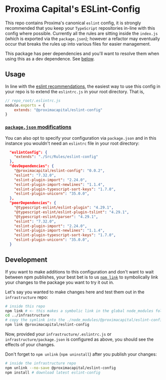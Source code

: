 # Proxima Capital's ESLint-Config

This repo contains Proxima's canonical `eslint` config, it is strongly recommended that you keep your `TypeScript` repositories in-line with this config where possible. Currently all the rules are sitting inside the `index.js` (which is exported via the `package.json`); however a refactor may eventually occur that breaks the rules up into various files for easier management.

This package has peer dependencies and you'll want to resolve them when using this as a dev dependence. See [below](#usage-pkg).

## Usage
In line with the [eslint recommendations](https://eslint.org/docs/developer-guide/shareable-configs), the easiest way to use this config in your repo is to extend the `eslintrc.js` in your root directory. That is,
```js
// repo_root/.eslintrc.js
module.exports = {
    extends: "@proximacapital/eslint-config"
}
```
### <a href="#usage-pkg" id="usage-pkg">`package.json` modifications</a>
You can also opt to specify your configuration via `package.json` and in this instance you wouldn't need an `eslintrc` file in your root directory:
```json
  "eslintConfig": {
    "extends": "./Src/Rules/eslint-config"
  },
  "devDependencies": {
    "@proximacapital/eslint-config": "0.0.2",
    "eslint": "7.32.0",
    "eslint-plugin-import": "2.24.0",
    "eslint-plugin-import-newlines": "1.1.4",
    "eslint-plugin-typescript-sort-keys": "1.7.0",
    "eslint-plugin-unicorn": "35.0.0",
  },
  "peerDependencies": {
    "@typescript-eslint/eslint-plugin": "4.29.1",
    "@typescript-eslint/eslint-plugin-tslint": "4.29.1",
    "@typescript-eslint/parser": "4.29.1",
    "eslint": "7.32.0",
    "eslint-plugin-import": "2.24.0",
    "eslint-plugin-import-newlines": "1.1.4",
    "eslint-plugin-typescript-sort-keys": "1.7.0",
    "eslint-plugin-unicorn": "35.0.0",
  }
```

## Development
If you want to make additions to this configuration and don't want to wait between npm publishes, your best bet is to us [`npm link`](https://medium.com/dailyjs/how-to-use-npm-link-7375b6219557) to symbolically link your changes to the package you want to try it out in.

Let's say you wanted to make changes here and test them out in the `infrastructure` repo:
```bash
# inside this repo
npm link # <- this makes a symbolic link in the global node_modules folder
cd ../infrastructure
# copy the symlink into the ./node_modules/@proximacapital/eslint-config/
npm link @proximacapital/eslint-config
```

Now, provided your `infrastructure/.eslintrc.js` or `infrastructure/package.json` is configured as above, you should see the effects of your changes.

Don't forget to `npm unlink` (`npm uninstall`) after you publish your changes:
```bash
# inside the infrastructure repo
npm unlink --no-save @proximacapital/eslint-config
npm install # download latest eslint-config
```
